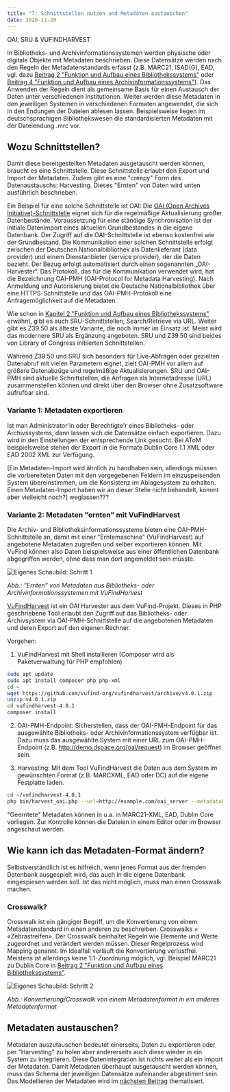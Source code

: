 ```yaml
---
title: "7: Schnittstellen nutzen und Metadaten austauschen"
date: 2020-11-20
---
```


OAI, SRU & VUFINDHARVEST

In Bibliotheks- und Archivinformationssystemen werden physische oder digitale Objekte mit Metadaten beschrieben. Diese Datensätze werden nach den Regeln der Metadatenstandards erfasst (z.B. MARC21, ISAD(G), EAD, vgl. dazu [Beitrag 2 "Funktion und Aufbau eines Bibliothekssystems"](https://kkbuhler.github.io/BAIN/2020/09/25/tag2.html) oder [Beitrag 4 "Funktion und Aufbau eines Archivinformationssystems"](https://kkbuhler.github.io/BAIN/2020/10/09/tag4.html)). Das Anwenden der Regeln dient als gemeinsame Basis für einen Austausch der Daten unter verschiedenen Institutionen. Weiter werden diese Metadaten in den jeweiligen Systemen in verschiedenen Formaten angewendet, die sich in den Endungen der Dateien ablesen lassen. Beispielsweise liegen im deutschsprachigen Bibliothekswesen die standardisierten Metadaten mit der Dateiendung .mrc vor.

## Wozu Schnittstellen?
Damit diese bereitgestellten Metadaten ausgetauscht werden können, braucht es eine Schnittstelle. Diese Schnittstelle erlaubt den Export und Import der Metadaten. 
Zudem gibt es eine "creepy" Form des Datenaustauschs: Harvesting. Dieses "Ernten" von Daten wird unten ausführlich beschrieben.

Ein Beispiel für eine solche Schnittstelle ist OAI:
Die [OAI (Open Archives Initiative)-Schnittstelle](https://www.dnb.de/DE/Professionell/Metadatendienste/Datenbezug/OAI/oai_node.html) eignet sich für die regelmäßige Aktualisierung großer Datenbestände. Voraussetzung für eine ständige Synchronisation ist der initiale Datenimport eines aktuellen Grundbestandes in die eigene Datenbank. Der Zugriff auf die OAI-Schnittstelle ist ebenso kostenfrei wie der Grundbestand. 
Die Kommunikation einer solchen Schnittstelle erfolgt zwischen der Deutschen Nationalbibliothek als Datenlieferant (data provider) und einem Dienstanbieter (service provider), der die Daten bezieht. Der Bezug erfolgt automatisiert durch einen sogenannten „OAI-Harvester“. Das Protokoll, das für die Kommunikation verwendet wird, hat die Bezeichnung OAI-PMH (OAI-Protocol for Metadata Harvesting). Nach Anmeldung und Autorisierung bietet die Deutsche Nationalbibliothek über eine HTTPS-Schnittstelle und das OAI-PMH-Protokoll eine Anfragemöglichkeit auf die Metadaten.

Wie schon in [Kapitel 2 "Funktion und Aufbau eines Bibliothekssystems"](https://kkbuhler.github.io/BAIN/2020/09/25/tag2.html) erwähnt, gibt es auch SRU-Schnittstellen, Search/Retrieve via URL. Weiter gibt es Z39.50 als älteste Variante, die noch immer im Einsatz ist. Meist wird das modernere SRU als Ergänzung angeboten. SRU und Z39.50 sind beides von  Library of Congress initiierten Schnittstellen. 

Während Z39.50 und SRU sich besonders für Live-Abfragen oder gezielten Datenabruf mit vielen Parametern eignet, zielt OAI-PMH vor allem auf größere Datenabzüge und regelmäßige Aktualisierungen. SRU und OAI-PMH sind aktuelle Schnittstellen, die Anfragen als Internetadresse (URL) zusammenstellen können und direkt über den Browser ohne Zusatzsoftware aufrufbar sind.

### Variante 1: Metadaten exportieren
Ist man Administrator'in oder Berechtigte'r eines Bibliotheks- oder Archivssystems, dann lassen sich die Datensätze einfach exportieren. Dazu wird in den Einstellungen der entsprechende Link gesucht. Bei AToM beispielsweise stehen der Export in die Formate Dublin Core 1.1 XML oder EAD 2002 XML zur Verfügung.

[Ein Metadaten-Import wird ähnlich zu handhaben sein, allerdings müssen die vorbereiteten Daten mit den vorgegebenen Feldern im einzuspeisenden System übereinstimmen, um die Konsistenz im Ablagesystem zu erhalten. Einen Metadaten-Import haben wir an dieser Stelle nicht behandelt, kommt aber vielleicht noch?] weglassen???

### Variante 2: Metadaten "ernten" mit VuFindHarvest
Die Archiv- und Bibliotheksinformationssysteme bieten eine OAI-PMH-Schnittstelle an, damit mit einer "Erntemaschine" (VuFindHarvest) auf angebotene Metadaten zugreifen und selber exportieren können. Mit VuFind können also Daten beispielsweise aus einer öffentlichen Datenbank abgegriffen werden, ohne dass man dort angemeldet sein müsste.

![Eigenes Schaubild: Schritt 1]({{https://github.com/kkbuhler/}}https://raw.githubusercontent.com/kkbuhler/BAIN/master/images/schaubild_schritt1.png)

*Abb.: "Ernten" von Metadaten aus Bibliotheks- oder Archivinformationssystemen mit VuFindHarvest*

[VuFindHarvest](https://github.com/vufind-org/vufindharvest) ist ein OAI Harvester aus dem VuFind-Projekt. Dieses in PHP geschriebene Tool erlaubt den Zugriff auf das Bibliotheks- oder Archivsystem via OAI-PMH-Schnittstelle auf die angebotenen Metadaten und deren Export auf den eigenen Rechner.

Vorgehen:
  1. VuFindHarvest mit Shell installieren (Composer wird als Paketverwaltung für PHP empfohlen)
  
  ```bash
sudo apt update
sudo apt install composer php php-xml
cd ~
wget https://github.com/vufind-org/vufindharvest/archive/v4.0.1.zip
unzip v4.0.1.zip
cd vufindharvest-4.0.1
composer install
```

  
  2. OAI-PMH-Endpoint: Sicherstellen, dass der OAI-PMH-Endpoint für das ausgewählte Bibliotheks- oder Archivinformationssystem verfügbar ist. Dazu muss das ausgewählte System mit einer URL zum OAI-PMH-Endpoint (z.B. http://demo.dspace.org/oai/request) im Browser geöffnet sein. 

  3. Harvesting: Mit dem Tool VuFindHarvest die Daten aus dem System im gewünschten Format (z.B. MARCXML, EAD oder DC) auf die eigene Festplatte laden. 
  
  ```bash
cd ~/vufindharvest-4.0.1
php bin/harvest_oai.php --url=http://example.com/oai_server --metadataPrefix=oai_dc my_target_dir
```

"Geerntete" Metadaten können in u.a. in MARC21-XML, EAD, Dublin Core vorliegen. Zur Kontrolle können die Dateien in einem Editor oder im Browser angeschaut werden.

## Wie kann ich das Metadaten-Format ändern?
Selbstverständlich ist es hilfreich, wenn jenes Format aus der fremden Datenbank ausgespielt wird, das auch in die eigene Datenbank eingespiesen werden soll.
Ist das nicht möglich, muss man einen Crosswalk machen.

### Crosswalk?
Crosswalk ist ein gängiger Begriff, um die Konvertierung von einem Metadatenstandard in einen anderen zu beschreiben.
Crosswalks = «Zebrastreifen». Der Crosswalk beinhaltet Regeln wie Elemente und Werte zugeordnet und verändert werden müssen. Dieser Regelprozess wird Mapping genannt. Im Idealfall verläuft die Konvertierung verlustfrei. Meistens ist allerdings keine 1:1-Zuordnung möglich, vgl. Beispiel MARC21 zu Dublin Core in [Beitrag 2 "Funktion und Aufbau eines Bibliothekssystems"](https://kkbuhler.github.io/BAIN/2020/09/25/tag2.html).

![Eigenes Schaubild: Schritt 2]({{https://github.com/kkbuhler/}}https://raw.githubusercontent.com/kkbuhler/BAIN/master/images/schaubild_schritt2.png)

*Abb.: Konvertierung/Crosswalk von einem Metadatenformat in ein anderes Metadatenformat*


## Metadaten austauschen?
Metadaten auszutauschen bedeutet einerseits, Daten zu exportieren oder per "Harvesting" zu holen aber andererseits auch diese wieder in ein System zu integrieren. Diese Datenintegration ist nichts weiter als ein Import der Metadaten. 
Damit Metadaten überhaupt ausgetauscht werden können, muss das Schema der jeweiligen Datensätze aufeinander abgestimmt sein. Das Modellieren der Metadaten wird im [nächsten Beitrag](https://kkbuhler.github.io/BAIN/2020/11/27/tag8.html) thematisiert. 



